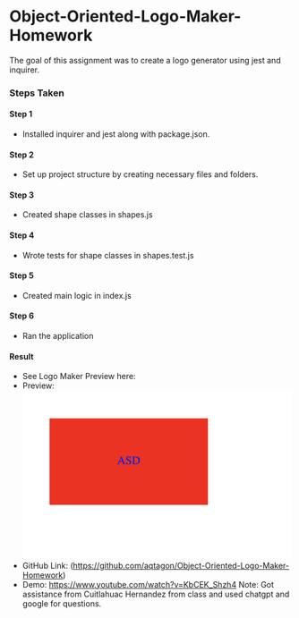 # Object-Oriented-Logo-Maker-Homework
The goal of this assignment was to create a logo generator using jest and inquirer.

### Steps Taken

#### Step 1 
- Installed inquirer and jest along with package.json.

#### Step 2
- Set up project structure by creating necessary files and folders.

#### Step 3
- Created shape classes in shapes.js

#### Step 4
- Wrote tests for shape classes in shapes.test.js

#### Step 5
- Created main logic in index.js

#### Step 6
- Ran the application

#### Result
- See Logo Maker Preview here:
- Preview: ![Object-Oriented-Logo-Maker](<Images/Screenshot 2023-12-28 at 12.07.54 AM.png>)
- GitHub Link: (https://github.com/aqtagon/Object-Oriented-Logo-Maker-Homework)
- Demo: https://www.youtube.com/watch?v=KbCEK_Shzh4
Note: Got assistance from Cuitlahuac Hernandez from class and used chatgpt and google for questions.